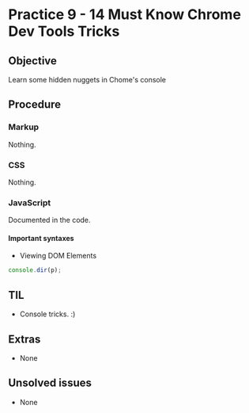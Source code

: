 # Practice 9 - 14 Must Know Chrome Dev Tools Tricks

## Objective
Learn some hidden nuggets in Chome's console

## Procedure

### Markup
Nothing.

### CSS
Nothing.

### JavaScript
Documented in the code.

#### Important syntaxes
- Viewing DOM Elements
``` js
console.dir(p);
```

## TIL
- Console tricks. :)

## Extras
- None

## Unsolved issues
- None